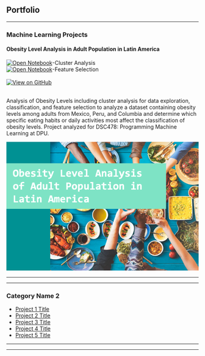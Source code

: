 ## Portfolio

---

### Machine Learning Projects

#### Obesity Level Analysis in Adult Population in Latin America 
[![Open Notebook](https://img.shields.io/badge/Jupyter-Open_Notebook-blue?logo=Jupyter)](projects/ClusterAnalysis-ObesityLevels.html)-Cluster Analysis<br>
[![Open Notebook](https://img.shields.io/badge/Jupyter-Open_Notebook-blue?logo=Jupyter)](projects/FeatureSelection-ObesityLevels.html)-Feature Selection<br>
<br>
[![View on GitHub](https://img.shields.io/badge/GitHub-View_on_GitHub-blue?logo=GitHub)](https://github.com/lacodyle/obesity_level_analysis)
<br><br>

Analysis of Obesity Levels including cluster analysis for data exploration, classification, and feature selection to analyze a dataset containing
obesity levels among adults from Mexico, Peru, and Columbia and determine which specific eating habits or daily activities most affect the 
classification of obesity levels. Project analyzed for DSC478: Programming Machine Learning at DPU. <br>

<a href="https://drive.google.com/file/d/1hnCzV_dOuIXPVfue7OwqrCxynnF-KuE2/view?usp=sharing"><img src="images/ObesityLevels.png?raw=true"/>  
</a>

---


---

### Category Name 2

- [Project 1 Title](http://example.com/)
- [Project 2 Title](http://example.com/)
- [Project 3 Title](http://example.com/)
- [Project 4 Title](http://example.com/)
- [Project 5 Title](http://example.com/)

---




---

